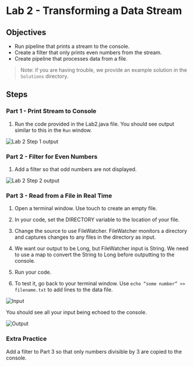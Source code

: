 # Lab 2 - Transforming a Data Stream
## Objectives

* Run pipeline that prints a stream to the console.
* Create a filter that only prints even numbers from the stream.
* Create pipeline that processes data from a file.

> Note: if you are having trouble, we provide an example solution in the `Solutions` directory. 

## Steps

### Part 1 - Print Stream to Console

1. Run the code provided in the Lab2.java file. You should see output similar to this in the `Run` window. 

![Lab 2 Step 1 output](/images/Lab2Step1.png)

### Part 2 - Filter for Even Numbers

1. Add a filter so that odd numbers are not displayed.

![Lab 2 Step 2 output](/images/Lab2Step2.png)

### Part 3 - Read from a File in Real Time

1. Open a terminal window. Use touch to create an empty file. 

2. In your code, set the DIRECTORY variable to the location of your file.

3. Change the source to use FileWatcher. FileWatcher monitors a directory and captures changes to any files in the directory as input. 

4. We want our output to be Long, but FileWatcher input is String. We need to use a map to convert the String to Long before outputting to the console. 

5. Run your code.

6. To test it, go back to your terminal window. Use `echo “some number” >> filename.txt` to add lines to the data file. 

![Input](/images/Lab2Part3input.png)

You should see all your input being echoed to the console.

![Output](/images/Lab2Part3Output.png)

 ### Extra Practice

 Add a filter to Part 3 so that only numbers divisible by 3 are copied to the console.